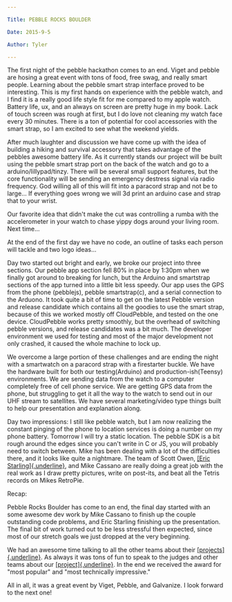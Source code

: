 ```yaml
---

Title: PEBBLE ROCKS BOULDER

Date: 2015-9-5

Author: Tyler

---
```


The first night of the pebble hackathon comes to an end. Viget and
pebble are hosing a great event with tons of food, free swag, and really
smart people. Learning about the pebble smart strap interface proved to
be interesting. This is my first hands on experience with the pebble
watch, and I find it is a really good life style fit for me compared to
my apple watch. Battery life, ux, and an always on screen are pretty
huge in my book. Lack of touch screen was rough at first, but I do love
not cleaning my watch face every 30 minutes. There is a ton of potential
for cool accessories with the smart strap, so I am excited to see what
the weekend yields.

After much laughter and discussion we have come up with the idea of
building a hiking and survival accessory that takes advantage of the
pebbles awesome battery life. As it currently stands our project will be
built using the pebble smart strap port on the back of the watch and go
to a arduino/lillypad/tinzy. There will be several small support
features, but the core functionality will be sending an emergency
destress signal via radio frequency. God willing all of this will fit
into a paracord strap and not be to large\... If everything goes wrong
we will 3d print an arduino case and strap that to your wrist.

Our favorite idea that didn\'t make the cut was controlling a rumba with
the accelerometer in your watch to chase yippy dogs around your living
room. Next time\...

At the end of the first day we have no code, an outline of tasks each
person will tackle and two logo ideas\...

Day two started out bright and early, we broke our project into three
sections. Our pebble app section fell 80% in place by 1:30pm when we
finally got around to breaking for lunch, but the Arduino and smartstrap
sections of the app turned into a little bit less speedy. Our app uses
the GPS from the phone (pebblejs), pebble smartstrap(c), and a serial
connection to the Arduono. It took quite a bit of time to get on the
latest Pebble version and release candidate which contains all the
goodies to use the smart strap, because of this we worked mostly off
CloudPebble, and tested on the one device. CloudPebble works pretty
smoothly, but the overhead of switching pebble versions, and release
candidates was a bit much. The developer environment we used for testing
and most of the major development not only crashed, it caused the whole
machine to lock up.

We overcome a large portion of these challenges and are ending the night
with a smartwatch on a paracord strap with a firestarter buckle. We have
the hardware built for both our testing(Arduino) and
production-ish(Teensy) environments. We are sending data from the watch
to a computer completely free of cell phone service. We are getting GPS
data from the phone, but struggling to get it all the way to the watch
to send out in our UHF stream to satellites. We have several
marketing/video type things built to help our presentation and
explanation along.

Day two impressions: I still like pebble watch, but I am now realizing
the constant pinging of the phone to location services is doing a number
on my phone battery. Tomorrow I will try a static location. The pebble
SDK is a bit rough around the edges since you can\'t write in C or JS,
you will probably need to switch between. Mike has been dealing with a
lot of the difficulties there, and it looks like quite a nightmare. The
team of Scott Owen, [[Eric
Starling]{.underline}](http://ericstarling.com/), and Mike Cassano are
really doing a great job with the real work as I draw pretty pictures,
write on post-its, and beat all the Tetris records on Mikes RetroPie.

Recap:

Pebble Rocks Boulder has come to an end, the final day started with an
some awesome dev work by Mike Cassano to finish up the couple
outstanding code problems, and Eric Starling finishing up the
presentation. The final bit of work turned out to be less stressful then
expected, since most of our stretch goals we just dropped at the very
beginning.

We had an awesome time talking to all the other teams about their
[[projects]{.underline}](https://www.hackster.io/hackathons/pebble-rocks-boulder/a-pebble-hackathon/projects).
As always it was tons of fun to speak to the judges and other teams
about our
[[project]{.underline}](https://www.hackster.io/team-universal-mind/survival-strap).
In the end we received the award for \"most popular\" and \"most
technically impressive.\"

All in all, it was a great event by Viget, Pebble, and Galvanize. I look
forward to the next one!
